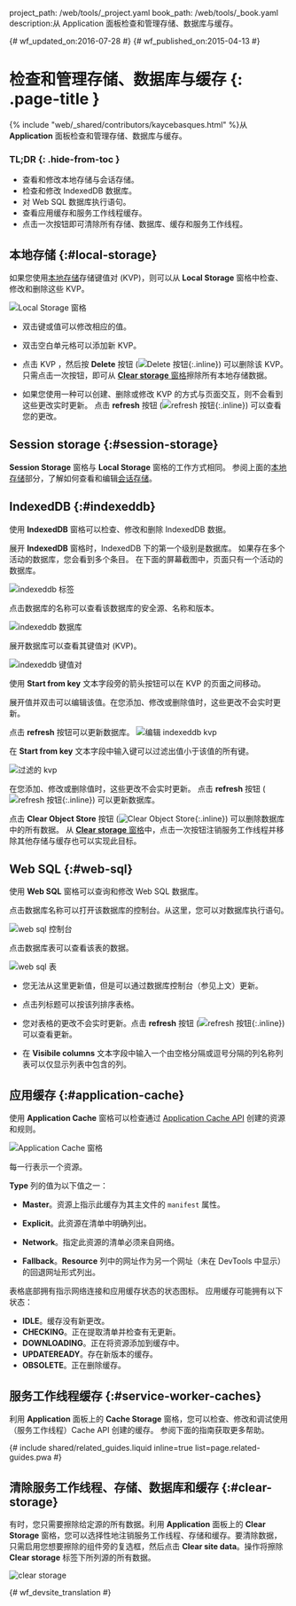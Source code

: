 project_path: /web/tools/_project.yaml
book_path: /web/tools/_book.yaml
description:从 Application 面板检查和管理存储、数据库与缓存。

{# wf_updated_on:2016-07-28 #}
{# wf_published_on:2015-04-13 #}

# 检查和管理存储、数据库与缓存 {: .page-title }

{% include "web/_shared/contributors/kaycebasques.html" %}从 <strong>Application</strong> 面板检查和管理存储、数据库与缓存。




### TL;DR {: .hide-from-toc }
- 查看和修改本地存储与会话存储。
- 检查和修改 IndexedDB 数据库。
- 对 Web SQL 数据库执行语句。
- 查看应用缓存和服务工作线程缓存。
- 点击一次按钮即可清除所有存储、数据库、缓存和服务工作线程。


## 本地存储 {:#local-storage}

如果您使用[本地存储][ls]存储键值对 (KVP)，则可以从 **Local Storage** 窗格中检查、修改和删除这些 KVP。


![Local Storage 窗格][ls-pane]

* 双击键或值可以修改相应的值。
* 双击空白单元格可以添加新 KVP。
* 点击 KVP ，然后按 **Delete** 按钮 (![Delete 按钮][delete]{:.inline}) 可以删除该 KVP。
只需点击一次按钮，即可从 [**Clear storage** 窗格](#clear-storage)擦除所有本地存储数据。


* 如果您使用一种可以创建、删除或修改 KVP 的方式与页面交互，则不会看到这些更改实时更新。
点击 **refresh** 按钮 (![refresh 按钮][refresh]{:.inline}) 可以查看您的更改。


[ls]: https://developer.mozilla.org/en-US/docs/Web/API/Window/localStorage
[ls-pane]: /web/tools/chrome-devtools/manage-data/imgs/local-storage.png
[refresh]: /web/tools/chrome-devtools/manage-data/imgs/refresh.png
[delete]: /web/tools/chrome-devtools/manage-data/imgs/delete.png

## Session storage {:#session-storage}

**Session Storage** 窗格与 **Local Storage** 窗格的工作方式相同。
参阅上面的[本地存储](#local-storage)部分，了解如何查看和编辑[会话存储][ss]。


[ss]: https://developer.mozilla.org/en-US/docs/Web/API/Window/sessionStorage

## IndexedDB {:#indexeddb}

使用 **IndexedDB** 窗格可以检查、修改和删除 IndexedDB 数据。

展开 **IndexedDB** 窗格时，IndexedDB 下的第一个级别是数据库。
如果存在多个活动的数据库，您会看到多个条目。
在下面的屏幕截图中，页面只有一个活动的数据库。

![indexeddb 标签][idb-tab]

点击数据库的名称可以查看该数据库的安全源、名称和版本。


![indexeddb 数据库][idb-db]

展开数据库可以查看其键值对 (KVP)。

![indexeddb 键值对][idb-kvps]

使用 **Start from key** 文本字段旁的箭头按钮可以在 KVP 的页面之间移动。


展开值并双击可以编辑该值。在您添加、修改或删除值时，这些更改不会实时更新。

点击 **refresh** 按钮可以更新数据库。
![编辑 indexeddb kvp][idb-edit]

在 **Start from key** 文本字段中输入键可以过滤出值小于该值的所有键。


![过滤的 kvp][idb-filter]

在您添加、修改或删除值时，这些更改不会实时更新。
点击 **refresh** 按钮 (![refresh 按钮][refresh]{:.inline}) 可以更新数据库。


点击 **Clear Object Store** 按钮 (![Clear Object Store][cos]{:.inline}) 可以删除数据库中的所有数据。
从 [**Clear storage** 窗格](#clear-storage)中，点击一次按钮注销服务工作线程并移除其他存储与缓存也可以实现此目标。



[idb-tab]: /web/tools/chrome-devtools/manage-data/imgs/idb-tab.png
[idb-db]: /web/tools/chrome-devtools/manage-data/imgs/idb-db.png
[idb-kvps]: /web/tools/chrome-devtools/manage-data/imgs/idb-kvps.png
[idb-edit]: /web/tools/chrome-devtools/manage-data/imgs/idb-edit.png
[idb-filter]: /web/tools/chrome-devtools/manage-data/imgs/idb-filter.png
[cos]: /web/tools/chrome-devtools/manage-data/imgs/clear-object-store.png

## Web SQL {:#web-sql}

使用 **Web SQL** 窗格可以查询和修改 Web SQL 数据库。

点击数据库名称可以打开该数据库的控制台。从这里，您可以对数据库执行语句。


![web sql 控制台][wsc]

点击数据库表可以查看该表的数据。

![web sql 表][wst]

* 您无法从这里更新值，但是可以通过数据库控制台（参见上文）更新。

* 点击列标题可以按该列排序表格。
* 您对表格的更改不会实时更新。点击 **refresh** 按钮 (![refresh 按钮][refresh]{:.inline}) 可以查看更新。


* 在 **Visibile columns** 文本字段中输入一个由空格分隔或逗号分隔的列名称列表可以仅显示列表中包含的列。


[wsc]: /web/tools/chrome-devtools/manage-data/imgs/web-sql-console.png
[wst]: /web/tools/chrome-devtools/manage-data/imgs/web-sql-table.png

## 应用缓存 {:#application-cache}

使用 **Application Cache** 窗格可以检查通过 [Application Cache API][appcache-api] 创建的资源和规则。


![Application Cache 窗格][appcache]

每一行表示一个资源。

**Type** 列的值为以下值之一：

* **Master**。资源上指示此缓存为其主文件的 `manifest` 属性。

* **Explicit**。此资源在清单中明确列出。
* **Network**。指定此资源的清单必须来自网络。

* **Fallback**。**Resource** 列中的网址作为另一个网址（未在 DevTools 中显示）的回退网址形式列出。


表格底部拥有指示网络连接和应用缓存状态的状态图标。
应用缓存可能拥有以下状态：


* **IDLE**。缓存没有新更改。
* **CHECKING**。正在提取清单并检查有无更新。
* **DOWNLOADING**。正在将资源添加到缓存中。
* **UPDATEREADY**。存在新版本的缓存。
* **OBSOLETE**。正在删除缓存。

[appcache-api]: https://developer.mozilla.org/en-US/docs/Web/HTML/Using_the_application_cache
[appcache]: /web/tools/chrome-devtools/manage-data/imgs/appcache.png

## 服务工作线程缓存 {:#service-worker-caches}

利用 **Application** 面板上的 **Cache Storage** 窗格，您可以检查、修改和调试使用（服务工作线程）Cache API 创建的缓存。
参阅下面的指南获取更多帮助。


{# include shared/related_guides.liquid inline=true list=page.related-guides.pwa #}

## 清除服务工作线程、存储、数据库和缓存 {:#clear-storage}

有时，您只需要擦除给定源的所有数据。利用 **Application** 面板上的 **Clear Storage** 窗格，您可以选择性地注销服务工作线程、存储和缓存。要清除数据，只需启用您想要擦除的组件旁的复选框，然后点击 **Clear site data**。操作将擦除 **Clear storage** 标签下所列源的所有数据。


![clear storage][clear]

[clear]: /web/tools/chrome-devtools/manage-data/imgs/clear-storage.png


{# wf_devsite_translation #}
